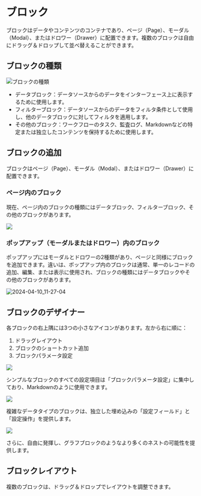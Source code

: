 # ブロック

ブロックはデータやコンテンツのコンテナであり、ページ（Page）、モーダル（Modal）、またはドロワー（Drawer）に配置できます。複数のブロックは自由にドラッグ＆ドロップして並べ替えることができます。

## ブロックの種類

![ブロックの種類](https://static-docs.nocobase.com/f71af45b5cd914ea0558f760ddbbba58.png)

- データブロック：データソースからのデータをインターフェース上に表示するために使用します。
- フィルターブロック：データソースからのデータをフィルタ条件として使用し、他のデータブロックに対してフィルタを適用します。
- その他のブロック：ワークフローのタスク、監査ログ、Markdownなどの特定または独立したコンテンツを保持するために使用します。

## ブロックの追加

ブロックはページ（Page）、モーダル（Modal）、またはドロワー（Drawer）に配置できます。

### ページ内のブロック

現在、ページ内のブロックの種類にはデータブロック、フィルターブロック、その他のブロックがあります。

![](https://static-docs.nocobase.com/dad0a394d33dd26f31c3202a76bb0153.png)

### ポップアップ（モーダルまたはドロワー）内のブロック

ポップアップにはモーダルとドロワーの2種類があり、ページと同様にブロックを追加できます。違いは、ポップアップ内のブロックは通常、単一のレコードの追加、編集、または表示に使用され、ブロックの種類にはデータブロックやその他のブロックがあります。

![2024-04-10_11-27-04](https://static-docs.nocobase.com/2024-04-10_11-27-04.png)

## ブロックのデザイナー

各ブロックの右上隅には3つの小さなアイコンがあります。左から右に順に：

1. ドラッグレイアウト
2. ブロックのショートカット追加
3. ブロックパラメータ設定

![](https://static-docs.nocobase.com/b488f3013532a246df59b89c0688a58f.png)

シンプルなブロックのすべての設定項目は「ブロックパラメータ設定」に集中しており、Markdownのように使用できます。

![](https://static-docs.nocobase.com/f37e277863068b2661f66d4020af806a.png)

複雑なデータタイプのブロックは、独立した埋め込みの「設定フィールド」と「設定操作」を提供します。

![](https://static-docs.nocobase.com/71b550da637d23145a5f62d48ee8521b.png)

さらに、自由に発揮し、グラフブロックのようなより多くのネストの可能性を提供します。

## ブロックレイアウト

複数のブロックは、ドラッグ＆ドロップでレイアウトを調整できます。

